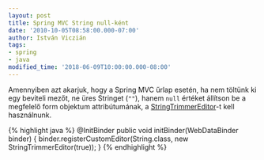 ```yaml
---
layout: post
title: Spring MVC String null-ként
date: '2010-10-05T08:58:00.000-07:00'
author: István Viczián
tags:
- spring
- java
modified_time: '2018-06-09T10:00:00.000-08:00'
---
```


Amennyiben azt akarjuk, hogy a Spring MVC űrlap esetén, ha nem töltünk
ki egy beviteli mezőt, ne üres Stringet (`""`), hanem `null` értéket állítson be
a megfelelő form objektum attribútumának, a
[StringTrimmerEditor](https://docs.spring.io/spring-framework/docs/current/javadoc-api/org/springframework/beans/propertyeditors/StringTrimmerEditor.html)-t kell használnunk.

{% highlight java %}
@InitBinder
public void initBinder(WebDataBinder binder) {
  binder.registerCustomEditor(String.class, new StringTrimmerEditor(true));
}
{% endhighlight %}
